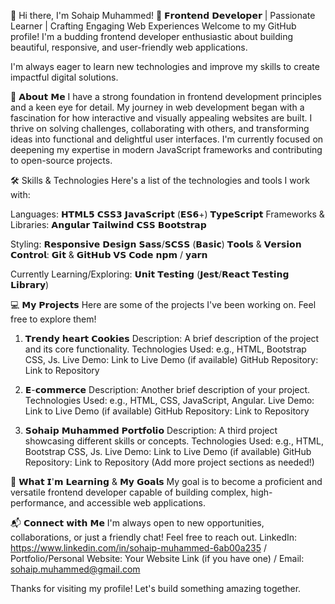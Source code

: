 👋 Hi there, I'm Sohaip Muhammed!
🚀 𝗙𝗿𝗼𝗻𝘁𝗲𝗻𝗱 𝗗𝗲𝘃𝗲𝗹𝗼𝗽𝗲𝗿 | Passionate Learner | Crafting Engaging Web Experiences
Welcome to my GitHub profile! I'm a budding frontend developer enthusiastic about building beautiful, responsive, and user-friendly web applications.

I'm always eager to learn new technologies and improve my skills to create impactful digital solutions.

🌟 𝗔𝗯𝗼𝘂𝘁 𝗠𝗲
I have a strong foundation in frontend development principles and a keen eye for detail. My journey in web development began with a fascination for how interactive and visually appealing websites are built. I thrive on solving challenges, collaborating with others, and transforming ideas into functional and delightful user interfaces. I'm currently focused on deepening my expertise in modern JavaScript frameworks and contributing to open-source projects.

🛠️ Skills & Technologies
Here's a list of the technologies and tools I work with:

Languages: 𝗛𝗧𝗠𝗟𝟱 𝗖𝗦𝗦𝟯 𝗝𝗮𝘃𝗮𝗦𝗰𝗿𝗶𝗽𝘁 (𝗘𝗦𝟲+) 𝗧𝘆𝗽𝗲𝗦𝗰𝗿𝗶𝗽𝘁 
Frameworks & Libraries: 𝗔𝗻𝗴𝘂𝗹𝗮𝗿 𝗧𝗮𝗶𝗹𝘄𝗶𝗻𝗱 𝗖𝗦𝗦 𝗕𝗼𝗼𝘁𝘀𝘁𝗿𝗮𝗽

Styling:
𝗥𝗲𝘀𝗽𝗼𝗻𝘀𝗶𝘃𝗲 𝗗𝗲𝘀𝗶𝗴𝗻 𝗦𝗮𝘀𝘀/𝗦𝗖𝗦𝗦 (𝗕𝗮𝘀𝗶𝗰) 𝗧𝗼𝗼𝗹𝘀 & 𝗩𝗲𝗿𝘀𝗶𝗼𝗻 𝗖𝗼𝗻𝘁𝗿𝗼𝗹: 𝗚𝗶𝘁 & 𝗚𝗶𝘁𝗛𝘂𝗯 𝗩𝗦 𝗖𝗼𝗱𝗲 𝗻𝗽𝗺 / 𝘆𝗮𝗿𝗻

Currently Learning/Exploring:
𝗨𝗻𝗶𝘁 𝗧𝗲𝘀𝘁𝗶𝗻𝗴 (𝗝𝗲𝘀𝘁/𝗥𝗲𝗮𝗰𝘁 𝗧𝗲𝘀𝘁𝗶𝗻𝗴 𝗟𝗶𝗯𝗿𝗮𝗿𝘆)

💻 𝗠𝘆 𝗣𝗿𝗼𝗷𝗲𝗰𝘁𝘀
Here are some of the projects I've been working on. Feel free to explore them!

1. 𝗧𝗿𝗲𝗻𝗱𝘆 𝗵𝗲𝗮𝗿𝘁 𝗖𝗼𝗼𝗸𝗶𝗲𝘀
Description: A brief description of the project and its core functionality.
Technologies Used: e.g., HTML, Bootstrap CSS, Js.
Live Demo: Link to Live Demo (if available)
GitHub Repository: Link to Repository

2. 𝗘-𝗰𝗼𝗺𝗺𝗲𝗿𝗰𝗲
Description: Another brief description of your project.
Technologies Used: e.g., HTML, CSS, JavaScript, Angular.
Live Demo: Link to Live Demo (if available)
GitHub Repository: Link to Repository

3. 𝗦𝗼𝗵𝗮𝗶𝗽 𝗠𝘂𝗵𝗮𝗺𝗺𝗲𝗱 𝗣𝗼𝗿𝘁𝗳𝗼𝗹𝗶𝗼
Description: A third project showcasing different skills or concepts.
Technologies Used: e.g., HTML, Bootstrap CSS, Js.
Live Demo: Link to Live Demo (if available)
GitHub Repository: Link to Repository
(Add more project sections as needed!)

🌱 𝗪𝗵𝗮𝘁 𝗜'𝗺 𝗟𝗲𝗮𝗿𝗻𝗶𝗻𝗴 & 𝗠𝘆 𝗚𝗼𝗮𝗹𝘀
My goal is to become a proficient and versatile frontend developer capable of building complex, high-performance, and accessible web applications.

📬 𝗖𝗼𝗻𝗻𝗲𝗰𝘁 𝘄𝗶𝘁𝗵 𝗠𝗲
I'm always open to new opportunities, collaborations, or just a friendly chat! Feel free to reach out.
LinkedIn: https://www.linkedin.com/in/sohaip-muhammed-6ab00a235 / Portfolio/Personal Website: Your Website Link (if you have one) / Email: sohaip.muhammed@gmail.com

Thanks for visiting my profile! Let's build something amazing together.
